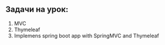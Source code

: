 ## Задачи на урок:

1. MVC    
2. Thymeleaf    
3. Implemens spring boot app with SpringMVC and Thymeleaf   

